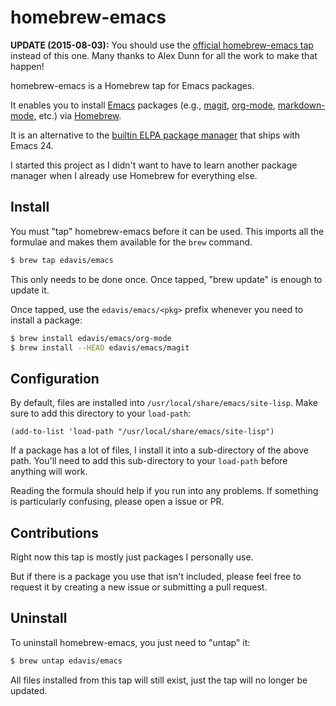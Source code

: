 homebrew-emacs
==============

**UPDATE (2015-08-03):** You should use the
  [official homebrew-emacs tap](https://github.com/Homebrew/homebrew-emacs)
  instead of this one. Many thanks to Alex Dunn for all the work to
  make that happen!

homebrew-emacs is a Homebrew tap for Emacs packages.

It enables you to install [Emacs](https://gnu.org/s/emacs/) packages
(e.g., [magit][], [org-mode][], [markdown-mode][], etc.) via
[Homebrew](http://brew.sh/).

It is an alternative to the [builtin ELPA package manager][elpa] that
ships with Emacs 24.

I started this project as I didn't want to have to learn another
package manager when I already use Homebrew for everything else.

[elpa]: http://www.gnu.org/software/emacs/manual/html_node/emacs/Packages.html#Packages
[magit]: https://github.com/magit/magit
[org-mode]: http://orgmode.org/
[markdown-mode]: http://jblevins.org/projects/markdown-mode/

Install
-------

You must "tap" homebrew-emacs before it can be used. This imports all
the formulae and makes them available for the `brew` command.

```bash
$ brew tap edavis/emacs
```

This only needs to be done once. Once tapped, "brew update" is enough
to update it.

Once tapped, use the `edavis/emacs/<pkg>` prefix whenever you need to
install a package:

```bash
$ brew install edavis/emacs/org-mode
$ brew install --HEAD edavis/emacs/magit
```

Configuration
-------------

By default, files are installed into
`/usr/local/share/emacs/site-lisp`. Make sure to add this directory to
your `load-path`:

```elisp
(add-to-list 'load-path "/usr/local/share/emacs/site-lisp")
```

If a package has a lot of files, I install it into a sub-directory of
the above path. You'll need to add this sub-directory to your
`load-path` before anything will work.

Reading the formula should help if you run into any problems. If
something is particularly confusing, please open a issue or PR.

Contributions
-------------

Right now this tap is mostly just packages I personally use.

But if there is a package you use that isn't included, please feel
free to request it by creating a new issue or submitting a pull request.

Uninstall
---------

To uninstall homebrew-emacs, you just need to "untap" it:

```bash
$ brew untap edavis/emacs
```

All files installed from this tap will still exist, just the tap will
no longer be updated.
